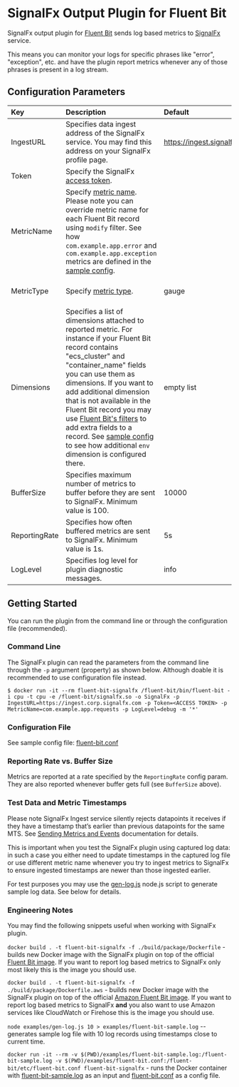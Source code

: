 # SignalFx Output Plugin for Fluent Bit

SignalFx output plugin for [Fluent Bit](https://docs.fluentbit.io) sends log based metrics to [SignalFx](https://www.SignalFx.com) service.

This means you can monitor your logs for specific phrases like "error", "exception", etc. and have the plugin report metrics whenever any of those phrases is present in a log stream.

## Configuration Parameters

| Key | Description | Default | Example |
| :--- | :--- | :--- | :--- |
| IngestURL | Specifies data ingest address of the SignalFx service. You may find this address on your SignalFx profile page. | https://ingest.signalfx.com | https://ingest.eu0.signalfx.com |
| Token | Specify the SignalFx [access token](https://docs.signalfx.com/en/latest/admin-guide/tokens.html#working-with-access-tokens). | | abcdefgh12345678 |
| MetricName | Specify [metric name](https://docs.signalfx.com/en/latest/reference/glossary/glossary.html#term-metric). Please note you can override metric name for each Fluent Bit record using `modify` filter. See how `com.example.app.error` and `com.example.app.exception` metrics are defined in the [sample config](examples/fluent-bit.conf). |  | com.example.app.requests |
| MetricType | Specify [metric type](https://docs.signalfx.com/en/latest/metrics-metadata/metric-types.html#metric-types). | gauge | "gauge", "counter" or "cumulative counter" (without quotes) |
| Dimensions | Specifies a list of dimensions attached to reported metric. For instance if your Fluent Bit record contains "ecs_cluster" and "container_name" fields you can use them as dimensions. If you want to add additional dimension that is not available in the Fluent Bit record you may use [Fluent Bit's filters](https://docs.fluentbit.io/manual/filter) to add extra fields to a record. See [sample config](examples/fluent-bit.conf) to see how additional `env` dimension is configured there. | empty list | ecs_cluster, container_name, realm |
| BufferSize | Specifies maximum number of metrics to buffer before they are sent to SignalFx. Minimum value is 100. | 10000 | any value >= 100 |
| ReportingRate | Specifies how often buffered metrics are sent to SignalFx. Minimum value is 1s. | 5s | 1s, 5s, 3m, etc. |
| LogLevel | Specifies log level for plugin diagnostic messages. | info | debug, info, warning, error |

## Getting Started

You can run the plugin from the command line or through the configuration file (recommended).

### Command Line

The SignalFx plugin can read the parameters from the command line through the `-p` argument \(property\) as shown below. Although doable it is recommended to use configuration file instead.

`$ docker run -it --rm fluent-bit-signalfx /fluent-bit/bin/fluent-bit -i cpu -t cpu -e /fluent-bit/signalfx.so -o SignalFx -p IngestURL=https://ingest.corp.signalfx.com -p Token=<ACCESS TOKEN> -p MetricName=com.example.app.requests -p LogLevel=debug -m '*'`

### Configuration File

See sample config file: [fluent-bit.conf](examples/fluent-bit.conf) 

### Reporting Rate vs. Buffer Size 

Metrics are reported at a rate specified by the `ReportingRate` config param. They are also reported whenever buffer gets full (see `BufferSize` above).

### Test Data and Metric Timestamps

Please note SignalFx Ingest service silently rejects datapoints it receives if they have a timestamp that’s earlier than previous datapoints for the same MTS. See [Sending Metrics and Events](https://developers.signalfx.com/metrics/data_ingest_overview.html) documentation for details.

This is important when you test the SignalFx plugin using captured log data: in such a case you either need to update timestamps in the captured log file or use different metric name whenever you try to ingest metrics to SignalFx to ensure ingested timestamps are newer than those ingested earlier.

For test purposes you may use the [gen-log.js](examples/gen-log.js) node.js script to generate sample log data. See below for details.

### Engineering Notes

You may find the following snippets useful when working with SignalFx plugin.

`docker build . -t fluent-bit-signalfx -f ./build/package/Dockerfile` - builds new Docker image with the SignalFx plugin on top of the official [Fluent Bit image](https://hub.docker.com/r/fluent/fluent-bit/tags). If you want to report log based metrics to SignalFx only most likely this is the image you should use.

`docker build . -t fluent-bit-signalfx -f ./build/package/Dockerfile.aws` - builds new Docker image with the SignalFx plugin on top of the official [Amazon Fluent Bit image](https://hub.docker.com/r/fluent/fluent-bit/tags). If you want to report log based metrics to SignalFx **and** you also want to use Amazon services like CloudWatch or Firehose this is the image you should use.

`node examples/gen-log.js 10 > examples/fluent-bit-sample.log` -- generates sample log file with 10 log records using timestamps close to current time.

`docker run -it --rm -v $(PWD)/examples/fluent-bit-sample.log:/fluent-bit-sample.log -v $(PWD)/examples/fluent-bit.conf:/fluent-bit/etc/fluent-bit.conf fluent-bit-signalfx` - runs the Docker container with [fluent-bit-sample.log](examples/fluent-bit-sample.log) as an input and [fluent-bit.conf](examples/fluent-bit.conf) as a config file.
